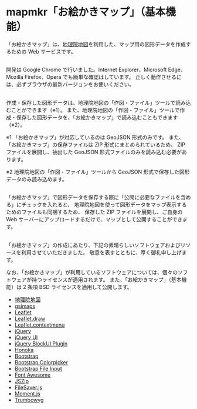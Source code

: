 # mapmkr「お絵かきマップ」（基本機能）
「お絵かきマップ」は、<a href="http://maps.gsi.go.jp/">地理院地図</a>を利用した、マップ用の図形データを作成するための Web サービスです。

## 
開発は Google Chrome で行いました。Internet Explorer、Microsoft Edge、Mozilla Firefox、Opera でも簡単な確認はしています。
正しく動作させるには、必ずブラウザの最新バージョンをお使いください。

##
作成・保存した図形データは、地理院地図の「作図・ファイル」ツールで読み込むことができます（※1）。
また、地理院地図の「作図・ファイル」ツールで作成・保存した図形データを、「お絵かきマップ」で読み込むこともできます（※2）。

※1 「お絵かきマップ」が対応しているのは GeoJSON 形式のみです。
また、「お絵かきマップ」の保存ファイルは ZIP 形式にまとめられているため、
ZIP ファイルを展開し、抽出した GeoJSON 形式ファイルのみを読み込む必要があります。

※2 地理院地図の「作図・ファイル」ツールから GeoJSON 形式で保存した図形データのみ読み込めます。

##
「お絵かきマップ」で図形データを保存する際に「公開に必要なファイルを含める」にチェックを入れると、
地理院地図を使って図形データをマップ表示するためのファイルも同梱するため、
保存した ZIP ファイルを展開し、ご自身の Web サーバーにアップロードするだけで、マップとして公開することができます。

##
「お絵かきマップ」の作成にあたり、下記の素晴らしいソフトウェアおよびリソースを利用させていただきました。
敬意を表すとともに、厚く御礼申し上げます。

なお、「お絵かきマップ」が利用しているソフトウェアについては、個々のソフトウェアが持つライセンスが適用されます。
また、「お絵かきマップ」（基本機能）は 2 条項 BSD ライセンスを適用して公開します。

- <a href="http://maps.gsi.go.jp/">地理院地図</a>
- <a href="https://github.com/gsi-cyberjapan/gsimaps">gsimaps</a>
- <a href="http://leafletjs.com/">Leaflet</a>
- <a href="https://github.com/Leaflet/Leaflet.draw">Leaflet.draw</a>
- <a href="https://github.com/aratcliffe/Leaflet.contextmenu">Leaflet.contextmenu</a>
- <a href="https://jquery.com/">jQuery</a>
- <a href="https://jqueryui.com/">jQuery UI</a>
- <a href="http://malsup.com/jquery/block/">jQuery BlockUI Plugin</a>
- <a href="http://honokak.osaka/">Honoka</a>
- <a href="http://getbootstrap.com/">Bootstrap</a>
- <a href="https://itsjavi.com/bootstrap-colorpicker/">Bootstrap Colorpicker</a>
- <a href="http://plugins.krajee.com/file-input">Bootstrap File Input</a>
- <a href="http://fontawesome.io/">Font Awesome</a>
- <a href="https://stuk.github.io/jszip/">JSZip</a>
- <a href="https://github.com/eligrey/FileSaver.js/">FileSaver.js</a>
- <a href="http://momentjs.com/">Moment.js</a>
- <a href="https://alex-d.github.io/Trumbowyg/">Trumbowyg</a>
